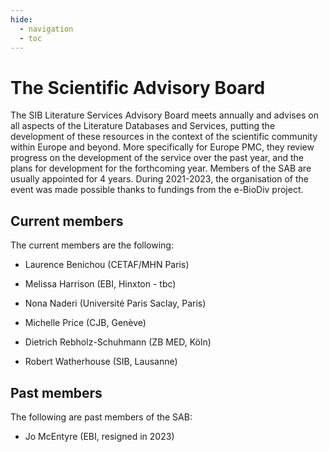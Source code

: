```yaml
---
hide:
  - navigation
  - toc
---
```


# The Scientific Advisory Board

The SIB Literature Services Advisory Board meets annually and advises on all aspects of the Literature Databases and Services, putting the development of these resources in the context of the scientific community within Europe and beyond. More specifically for Europe PMC, they review progress on the development of the service over the past year, and the plans for development for the forthcoming year. Members of the SAB are usually appointed for 4 years. During 2021-2023, the organisation of the event was made possible thanks to fundings from the e-BioDiv project.

## Current members

The current members are the following:

* Laurence Benichou (CETAF/MHN Paris)

* Melissa Harrison (EBI, Hinxton - tbc)

* Nona Naderi (Université Paris Saclay, Paris)

* Michelle Price (CJB, Genève)

* Dietrich Rebholz-Schuhmann (ZB MED, Köln)

* Robert Watherhouse (SIB, Lausanne)


## Past members
The following are past members of the SAB:

* Jo McEntyre (EBI, resigned in 2023)
